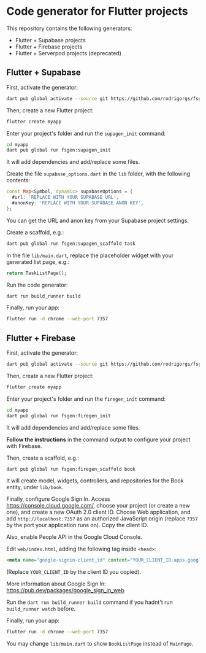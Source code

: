 # Code generator for Flutter projects

This repository contains the following generators:

- Flutter + Supabase projects
- Flutter + Firebase projects
- Flutter + Serverpod projects (deprecated)

## Flutter + Supabase

First, activate the generator:

```sh
dart pub global activate --source git https://github.com/rodrigorgs/fsgen
```

Then, create a new Flutter project:

```sh
flutter create myapp
```

Enter your project's folder and run the `supagen_init` command:

```sh
cd myapp
dart pub global run fsgen:supagen_init
```

It will add dependencies and add/replace some files.

Create the file `supabase_options.dart` in the `lib` folder, with the following contents:


```dart
const Map<Symbol, dynamic> supabaseOptions = {
  #url: 'REPLACE WITH YOUR SUPABASE URL',
  #anonKey: 'REPLACE WITH YOUR SUPABASE ANON KEY',
};
```

You can get the URL and anon key from your Supabase project settings.


Create a scaffold, e.g.:

```sh
dart pub global run fsgen:supagen_scaffold task
```

In the file `lib/main.dart`, replace the placeholder widget with your generated list page, e.g.:

```dart
return TaskListPage();
```

Run the code generator:

```sh
dart run build_runner build
```

Finally, run your app:

```sh
flutter run -d chrome --web-port 7357
```

## Flutter + Firebase

First, activate the generator:

```sh
dart pub global activate --source git https://github.com/rodrigorgs/fsgen
```

Then, create a new Flutter project:

```sh
flutter create myapp
```

Enter your project's folder and run the `firegen_init` command:

```sh
cd myapp
dart pub global run fsgen:firegen_init
```

It will add dependencies and add/replace some files.

**Follow the instructions** in the command output to configure your project with Firebase.

Then, create a scaffold, e.g.:

```sh
dart pub global run fsgen:firegen_scaffold book
```

It will create model, widgets, controllers, and repositories for the Book entity, under `lib/book`.

Finally, configure Google Sign In. Access <https://console.cloud.google.com/>, choose your project (or create a new one), and create a new OAuth 2.0 client ID. Choose Web application, and add `http://localhost:7357` as an authorized JavaScript origin (replace `7357` by the port your application runs on). Copy the client ID.

Also, enable People API in the Google Cloud Console.

Edit `web/index.html`, adding the following tag inside `<head>`:

```html
<meta name="google-signin-client_id" content="YOUR_CLIENT_ID.apps.googleusercontent.com">
```

(Replace `YOUR_CLIENT_ID` by the client ID you copied).

More information about Google Sign In: https://pub.dev/packages/google_sign_in_web

Run the `dart run build_runner build` command if you hadnt't run `build_runner watch` before.

Finally, run your app:

```sh
flutter run -d chrome --web-port 7357
```

You may change `lib/main.dart` to show `BookListPage` instead of `MainPage`.